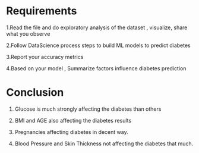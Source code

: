 # Requirements

   1.Read the file and do exploratory analysis of the dataset , visualize, share what you observe

   2.Follow DataScience process steps to build ML models to predict diabetes

   3.Report your accuracy metrics

   4.Based on your model , Summarize factors influence diabetes prediction

# Conclusion

   1. Glucose is much strongly affecting the diabetes than others

   2. BMI and AGE also affecting the diabetes results

   3. Pregnancies affecting diabetes in decent way.

   4. Blood Pressure and Skin Thickness not affecting the diabetes that much.
      

